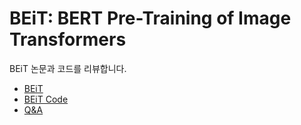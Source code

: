 # BEiT: BERT Pre-Training of Image Transformers
BEiT 논문과 코드를 리뷰합니다.

- [BEiT](BEiT.md)
- [BEiT Code](06_code.ipynb)
- [Q&A](06_qa.md)